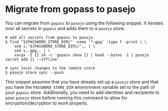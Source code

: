 # Migrate from gopass to pasejo

You can migrate from `gopass` to `pasejo` using the following snippet. It iterates over all secrets in `gopass` and adds them to a `pasejo` store.

```shell
# add all secrets from gopass to pasejo
$ find "${PASSWORD_STORE_DIR}" -name '*.gpg' -type f -print | \
    sed s,"${PASSWORD_STORE_DIR}/",, | \
    sed s,.gpg,, | \
    xargs -I {} sh -c 'gopass show {} | head --bytes -1 | pasejo secret add {} --offline'

# sync local changes to the remote store
$ pasejo store sync --push
```

This snippet assumes that you have already set up a `pasejo` store and that you have the `PASSWORD_STORE_DIR` environment variable set to the path of your `gopass` store. Additionally, you need to add identities and recipients to your `pasejo` store before running this command to allow for encryption/decryption to work properly.
